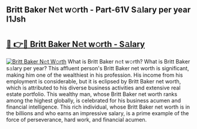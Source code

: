 ## Britt Baker N𝚎t w𝚘rth - Part-61V S𝚊lary per year l1Jsh

# <h2><a href="http://gc1s2wo.nevu.top/?p=Britt+Baker">🔗 👉🔴 Britt Baker N𝚎t w𝚘rth - S𝚊lary</a></h2>

[![Britt Baker N𝚎t W𝚘rth](https://i.imgur.com/Oavwk0R.jpeg)](http://gc1s2wo.nevu.top/?p=Britt+Baker)
What is Britt Baker n𝚎t w𝚘rth? What is Britt Baker s𝚊lary per year?
This affluent person's Britt Baker net worth is significant, making him one of the wealthiest in his profession. His income from his employment is considerable, but it is eclipsed by Britt Baker net worth, which is attributed to his diverse business activities and extensive real estate portfolio. This wealthy man, whose Britt Baker net worth ranks among the highest globally, is celebrated for his business acumen and financial intelligence. This rich individual, whose Britt Baker net worth is in the billions and who earns an impressive salary, is a prime example of the force of perseverance, hard work, and financial acumen.
